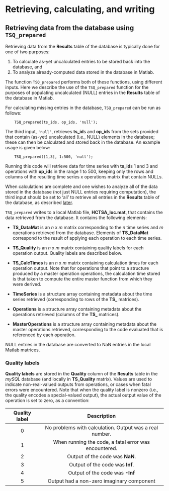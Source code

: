 # Retrieving, calculating, and writing


## Retrieving data from the database using `TSQ_prepared`
<!--{#sec:tsq_prepared}-->

Retrieving data from the **Results** table of the database is typically done for one of two purposes:

1. To calculate as-yet uncalculated entries to be stored back into the database, and
2. To analyze already-computed data stored in the database in Matlab.

The function `TSQ_prepared` performs both of these functions, using different inputs.
Here we describe the use of the `TSQ_prepared` function for the purposes of populating uncalculated (NULL) entries in the **Results** table of the database in Matlab.

For calculating missing entries in the database, `TSQ_prepared` can be run as follows:

        TSQ_prepared(ts_ids, op_ids, 'null');

The third input, `'null'`, retrieves **ts_id**s and **op_id**s from the sets provided that contain (as-yet) uncalculated (i.e., NULL) elements in the database; these can then be calculated and stored back in the database.
An example usage is given below:

        TSQ_prepared([1,3], 1:500, 'null');

Running this code will retrieve data for time series with **ts_id**s 1 and 3 and operations with **op_id**s in the range 1 to 500, keeping only the rows and columns of the resulting time series x operations matrix that contain NULLs.

When calculations are complete and one wishes to analyze all of the data stored in the database (not just NULL entries requiring computation), the third input should be set to ‘all’ to retrieve all entries in the **Results** table of the database, as described [later](retrieving.md).

`TSQ_prepared` writes to a local Matlab file, **HCTSA_loc.mat**, that contains the data retrieved from the database.
It contains the following elements:

-   **TS_DataMat** is an *n* x *m* matrix corresponding to the *n* time series and *m* operations retrieved from the database. Elements of **TS\_DataMat** correspond to the result of applying each operation to each time series.

-   **TS_Quality** is an *n* x *m* matrix containing quality labels for each operation output. Quality labels are described below.

-   **TS_CalcTimes** is an *n* x *m* matrix containing calculation times for each operation output. Note that for operations that point to a structure produced by a master operation operations, the calculation time stored is that taken to compute the entire master function from which they were derived.

-   **TimeSeries** is a structure array containing metadata about the time series retrieved (corresponding to rows of the **TS_** matrices).

-   **Operations** is a structure array containing metadata about the operations retrieved (columns of the **TS_** matrices).

-   **MasterOperations** is a structure array containing metadata about the master operations retrieved, corresponding to the code evaluated that is referenced by each operation.

NULL entries in the database are converted to NaN entries in the local Matlab matrices.

### Quality labels

**Quality labels** are stored in the **Quality** column of the **Results** table in the *mySQL* database (and locally in **TS_Quality** matrix).
Values are used to indicate non-real-valued outputs from operations, or cases when fatal errors were encountered.
Note that when the quality label is nonzero (i.e., the quality encodes a special-valued output), the actual output value of the operation is set to zero, as a convention:


| **Quality label** | **Description** |
|:-------------:|:-------------:|
| 0 | No problems with calculation. Output was a real number. |
| 1 | When running the code, a fatal error was encountered. |
| 2 | Output of the code was **NaN**.|
| 3 | Output of the code was **Inf**. |
| 4 | Output of the code was **-Inf** |
| 5 | Output had a non-zero imaginary component |

<!-- **Quality labels**. These are stored in the **Quality** column of
  the **Results** table in the *mySQL* database (and
  locally in **TS_Quality** matrix). Values are used to indicate
  non-real-valued outputs from operations, or cases when fatal errors
  were encountered. Note that when the quality label is nonzero (i.e.,
  the quality encodes a special-valued output), the actual output value
  of the operation is set to zero, as a convention.<span
  data-label="tab:qualitylabels"></span> -->